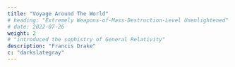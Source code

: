 ```yaml
---
title: "Voyage Around The World"
# heading: "Extremely Weapons-of-Mass-Destruction-Level Unenlightened"
# date: 2022-07-26
weight: 2
# "introduced the sophistry of General Relativity"
description: "Francis Drake"
c: "darkslategray"
---
```

